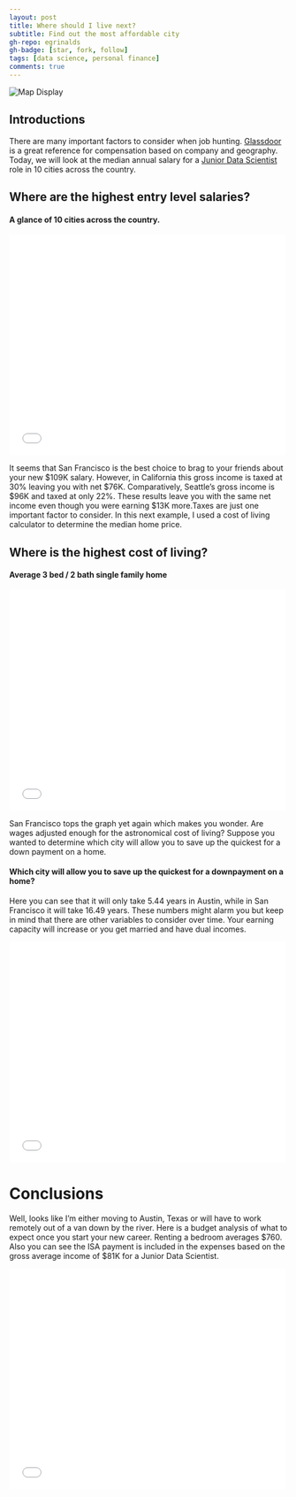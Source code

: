 ```yaml
---
layout: post
title: Where should I live next?
subtitle: Find out the most affordable city
gh-repo: egrinalds
gh-badge: [star, fork, follow]
tags: [data science, personal finance]
comments: true
---
```


![Map Display](https://imgur.com/kEhvXR1.png)

## Introductions

There are many important factors to consider when job hunting. [Glassdoor](https://www.glassdoor.com/index.htm/) is a great reference for compensation based on company and geography. Today, we will look at the median annual salary for a [Junior Data Scientist](https://www.glassdoor.com/Salaries/san-francisco-junior-data-scientist-salary-SRCH_IL.0,13_IM759_KO14,35.htm/) role in 10 cities across the country.

## Where are the highest entry level salaries?

#### A glance of 10 cities across the country.

<iframe width="500" height="400" frameborder="0" scrolling="no" src="//plotly.com/~egrinalds/1.embed"></iframe>

It seems that San Francisco is the best choice to brag to your friends about your new $109K salary. However, in California this gross income is taxed at 30% leaving you with net $76K. Comparatively, Seattle’s gross income is $96K and taxed at only 22%. These results leave you with the same net income even though you were earning $13K more.Taxes are just one important factor to consider. In this next example, I used a cost of living calculator to determine the median home price.

## Where is the highest cost of living?

#### Average 3 bed / 2 bath single family home

<iframe width="500" height="400" frameborder="0" scrolling="no" src="//plotly.com/~egrinalds/3.embed"></iframe>

San Francisco tops the graph yet again which makes you wonder. Are wages adjusted enough for the astronomical cost of living? Suppose you wanted to determine which city will allow you to save up the quickest for a down payment on a home.

#### Which city will allow you to save up the quickest for a downpayment on a home?

Here you can see that it will only take 5.44 years in Austin, while in San Francisco it will take 16.49 years. These numbers might alarm you but keep in mind that there are other variables to consider over time. Your earning capacity will increase or you get married and have dual incomes.

<iframe width="500" height="400" frameborder="0" scrolling="no" src="//plotly.com/~egrinalds/5.embed"></iframe>

# Conclusions

Well, looks like I’m either moving to Austin, Texas or will have to work remotely out of a van down by the river. Here is a budget analysis of what to expect once you start your new career. Renting a bedroom averages $760. Also you can see the ISA payment is included in the expenses based on the gross average income of $81K for a Junior Data Scientist.

<iframe width="500" height="400" frameborder="0" scrolling="no" src="//plotly.com/~egrinalds/7.embed"></iframe>






